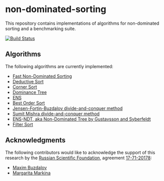 # non-dominated-sorting
This repository contains implementations of algorithms for non-dominated sorting and a benchmarking suite.

[![Build Status](https://travis-ci.org/mbuzdalov/non-dominated-sorting.png)](http://travis-ci.org/mbuzdalov/non-dominated-sorting)

## Algorithms

The following algorithms are currently implemented:

* [Fast Non-Dominated Sorting](https://github.com/mbuzdalov/non-dominated-sorting/wiki/Algorithms:-Fast-Non%E2%80%90Dominated-Sorting)
* [Deductive Sort](https://github.com/mbuzdalov/non-dominated-sorting/wiki/Algorithms:-Deductive-Sort)
* [Corner Sort](https://github.com/mbuzdalov/non-dominated-sorting/wiki/Algorithms:-Corner-Sort)
* [Dominance Tree](https://github.com/mbuzdalov/non-dominated-sorting/wiki/Algorithms:-Dominance-Tree)
* [ENS](https://github.com/mbuzdalov/non-dominated-sorting/wiki/Algorithms:-ENS)
* [Best Order Sort](https://github.com/mbuzdalov/non-dominated-sorting/wiki/Algorithms:-Best-Order-Sort)
* [Jensen-Fortin-Buzdalov divide-and-conquer method](https://github.com/mbuzdalov/non-dominated-sorting/wiki/Algorithms:-Jensen%E2%80%90Fortin%E2%80%90Buzdalov-divide%E2%80%90and%E2%80%90conquer)
* [Sumit Mishra divide-and-conquer method](https://github.com/mbuzdalov/non-dominated-sorting/wiki/Algorithms:-Sumit-Mishra's-divide%E2%80%90and%E2%80%90conquer)
* [ENS-NDT, aka Non-Dominated Tree by Gustavsson and Syberfeldt](https://github.com/mbuzdalov/non-dominated-sorting/wiki/Algorithms:-Non%E2%80%90Dominated-Tree)
* [Filter Sort](https://github.com/mbuzdalov/non-dominated-sorting/wiki/Algorithms:-Filter-Sort)

## Acknowledgments

The following contributors would like to acknowledge the support of this research by the [Russian Scientific Foundation](http://рнф.рф/en),
agreement [17-71-20178](http://рнф.рф/en/enprjcard/?rid=17-71-20178):

* [Maxim Buzdalov](https://github.com/mbuzdalov)
* [Margarita Markina](https://github.com/markina)
